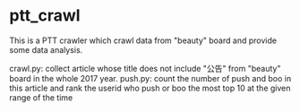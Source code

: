 # ptt_crawl
This is a PTT crawler which crawl data from "beauty" board and provide some data analysis.

crawl.py: collect article whose title does not include "公告" from "beauty" board in the whole 2017 year.
push.py: count the number of push and boo in this article and rank the userid who push or boo the most top 10 at the given range of the time
